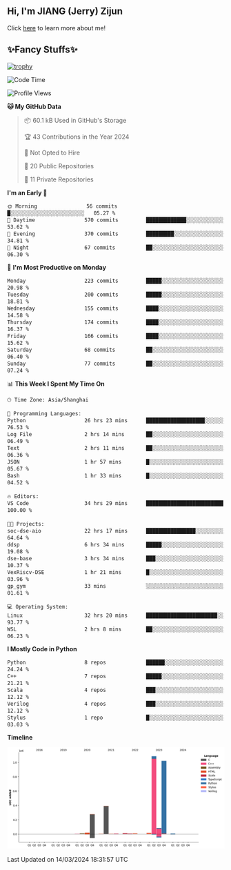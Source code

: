 ## Hi, I'm JIANG (Jerry) Zijun

Click [here](https://jzjerry.github.io/about/) to learn more about me!

## ✨Fancy Stuffs✨
[![trophy](https://github-profile-trophy.vercel.app/?username=jzjerry&theme=onedark)](https://github.com/ryo-ma/github-profile-trophy)
<!--START_SECTION:waka-->
![Code Time](http://img.shields.io/badge/Code%20Time-315%20hrs%2020%20mins-blue)

![Profile Views](http://img.shields.io/badge/Profile%20Views-5-blue)

**🐱 My GitHub Data** 

> 📦 60.1 kB Used in GitHub's Storage 
 > 
> 🏆 43 Contributions in the Year 2024
 > 
> 🚫 Not Opted to Hire
 > 
> 📜 20 Public Repositories 
 > 
> 🔑 11 Private Repositories 
 > 
**I'm an Early 🐤** 

```text
🌞 Morning                56 commits          █░░░░░░░░░░░░░░░░░░░░░░░░   05.27 % 
🌆 Daytime                570 commits         █████████████░░░░░░░░░░░░   53.62 % 
🌃 Evening                370 commits         █████████░░░░░░░░░░░░░░░░   34.81 % 
🌙 Night                  67 commits          ██░░░░░░░░░░░░░░░░░░░░░░░   06.30 % 
```
📅 **I'm Most Productive on Monday** 

```text
Monday                   223 commits         █████░░░░░░░░░░░░░░░░░░░░   20.98 % 
Tuesday                  200 commits         █████░░░░░░░░░░░░░░░░░░░░   18.81 % 
Wednesday                155 commits         ████░░░░░░░░░░░░░░░░░░░░░   14.58 % 
Thursday                 174 commits         ████░░░░░░░░░░░░░░░░░░░░░   16.37 % 
Friday                   166 commits         ████░░░░░░░░░░░░░░░░░░░░░   15.62 % 
Saturday                 68 commits          ██░░░░░░░░░░░░░░░░░░░░░░░   06.40 % 
Sunday                   77 commits          ██░░░░░░░░░░░░░░░░░░░░░░░   07.24 % 
```


📊 **This Week I Spent My Time On** 

```text
🕑︎ Time Zone: Asia/Shanghai

💬 Programming Languages: 
Python                   26 hrs 23 mins      ███████████████████░░░░░░   76.53 % 
Log File                 2 hrs 14 mins       ██░░░░░░░░░░░░░░░░░░░░░░░   06.49 % 
Text                     2 hrs 11 mins       ██░░░░░░░░░░░░░░░░░░░░░░░   06.36 % 
JSON                     1 hr 57 mins        █░░░░░░░░░░░░░░░░░░░░░░░░   05.67 % 
Bash                     1 hr 33 mins        █░░░░░░░░░░░░░░░░░░░░░░░░   04.52 % 

🔥 Editors: 
VS Code                  34 hrs 29 mins      █████████████████████████   100.00 % 

🐱‍💻 Projects: 
soc-dse-aio              22 hrs 17 mins      ████████████████░░░░░░░░░   64.64 % 
ddsp                     6 hrs 34 mins       █████░░░░░░░░░░░░░░░░░░░░   19.08 % 
dse-base                 3 hrs 34 mins       ███░░░░░░░░░░░░░░░░░░░░░░   10.37 % 
VexRiscv-DSE             1 hr 21 mins        █░░░░░░░░░░░░░░░░░░░░░░░░   03.96 % 
gp_gym                   33 mins             ░░░░░░░░░░░░░░░░░░░░░░░░░   01.61 % 

💻 Operating System: 
Linux                    32 hrs 20 mins      ███████████████████████░░   93.77 % 
WSL                      2 hrs 8 mins        ██░░░░░░░░░░░░░░░░░░░░░░░   06.23 % 
```

**I Mostly Code in Python** 

```text
Python                   8 repos             ██████░░░░░░░░░░░░░░░░░░░   24.24 % 
C++                      7 repos             █████░░░░░░░░░░░░░░░░░░░░   21.21 % 
Scala                    4 repos             ███░░░░░░░░░░░░░░░░░░░░░░   12.12 % 
Verilog                  4 repos             ███░░░░░░░░░░░░░░░░░░░░░░   12.12 % 
Stylus                   1 repo              █░░░░░░░░░░░░░░░░░░░░░░░░   03.03 % 
```



**Timeline**

![Lines of Code chart](https://raw.githubusercontent.com/Jzjerry/Jzjerry/main/assets/bar_graph.png)


 Last Updated on 14/03/2024 18:31:57 UTC
<!--END_SECTION:waka-->
